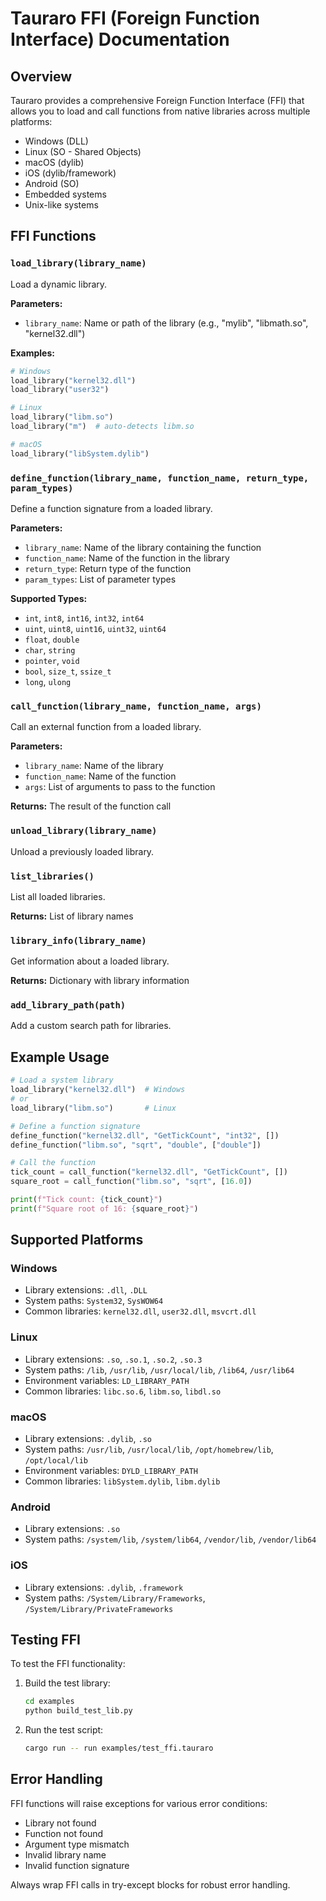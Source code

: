 # Tauraro FFI (Foreign Function Interface) Documentation

## Overview

Tauraro provides a comprehensive Foreign Function Interface (FFI) that allows you to load and call functions from native libraries across multiple platforms:

- Windows (DLL)
- Linux (SO - Shared Objects)
- macOS (dylib)
- iOS (dylib/framework)
- Android (SO)
- Embedded systems
- Unix-like systems

## FFI Functions

### `load_library(library_name)`
Load a dynamic library.

**Parameters:**
- `library_name`: Name or path of the library (e.g., "mylib", "libmath.so", "kernel32.dll")

**Examples:**
```python
# Windows
load_library("kernel32.dll")
load_library("user32")

# Linux
load_library("libm.so")
load_library("m")  # auto-detects libm.so

# macOS
load_library("libSystem.dylib")
```

### `define_function(library_name, function_name, return_type, param_types)`
Define a function signature from a loaded library.

**Parameters:**
- `library_name`: Name of the library containing the function
- `function_name`: Name of the function in the library
- `return_type`: Return type of the function
- `param_types`: List of parameter types

**Supported Types:**
- `int`, `int8`, `int16`, `int32`, `int64`
- `uint`, `uint8`, `uint16`, `uint32`, `uint64`
- `float`, `double`
- `char`, `string`
- `pointer`, `void`
- `bool`, `size_t`, `ssize_t`
- `long`, `ulong`

### `call_function(library_name, function_name, args)`
Call an external function from a loaded library.

**Parameters:**
- `library_name`: Name of the library
- `function_name`: Name of the function
- `args`: List of arguments to pass to the function

**Returns:** The result of the function call

### `unload_library(library_name)`
Unload a previously loaded library.

### `list_libraries()`
List all loaded libraries.

**Returns:** List of library names

### `library_info(library_name)`
Get information about a loaded library.

**Returns:** Dictionary with library information

### `add_library_path(path)`
Add a custom search path for libraries.

## Example Usage

```python
# Load a system library
load_library("kernel32.dll")  # Windows
# or
load_library("libm.so")       # Linux

# Define a function signature
define_function("kernel32.dll", "GetTickCount", "int32", [])
define_function("libm.so", "sqrt", "double", ["double"])

# Call the function
tick_count = call_function("kernel32.dll", "GetTickCount", [])
square_root = call_function("libm.so", "sqrt", [16.0])

print(f"Tick count: {tick_count}")
print(f"Square root of 16: {square_root}")
```

## Supported Platforms

### Windows
- Library extensions: `.dll`, `.DLL`
- System paths: `System32`, `SysWOW64`
- Common libraries: `kernel32.dll`, `user32.dll`, `msvcrt.dll`

### Linux
- Library extensions: `.so`, `.so.1`, `.so.2`, `.so.3`
- System paths: `/lib`, `/usr/lib`, `/usr/local/lib`, `/lib64`, `/usr/lib64`
- Environment variables: `LD_LIBRARY_PATH`
- Common libraries: `libc.so.6`, `libm.so`, `libdl.so`

### macOS
- Library extensions: `.dylib`, `.so`
- System paths: `/usr/lib`, `/usr/local/lib`, `/opt/homebrew/lib`, `/opt/local/lib`
- Environment variables: `DYLD_LIBRARY_PATH`
- Common libraries: `libSystem.dylib`, `libm.dylib`

### Android
- Library extensions: `.so`
- System paths: `/system/lib`, `/system/lib64`, `/vendor/lib`, `/vendor/lib64`

### iOS
- Library extensions: `.dylib`, `.framework`
- System paths: `/System/Library/Frameworks`, `/System/Library/PrivateFrameworks`

## Testing FFI

To test the FFI functionality:

1. Build the test library:
   ```bash
   cd examples
   python build_test_lib.py
   ```

2. Run the test script:
   ```bash
   cargo run -- run examples/test_ffi.tauraro
   ```

## Error Handling

FFI functions will raise exceptions for various error conditions:
- Library not found
- Function not found
- Argument type mismatch
- Invalid library name
- Invalid function signature

Always wrap FFI calls in try-except blocks for robust error handling.